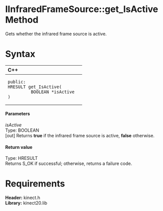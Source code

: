 IInfraredFrameSource::get\_IsActive Method  
==========================================  

Gets whether the infrared frame source is active. <span id="syntaxSection"></span>

Syntax  
======  

<table>
<colgroup>
<col width="100%" />
</colgroup>
<thead>
<tr class="header">
<th align="left">C++</th>
</tr>
</thead>
<tbody>
<tr class="odd">
<td align="left"><pre><code>public:  
HRESULT get_IsActive(  
         BOOLEAN *isActive  
)</code></pre></td>
</tr>
</tbody>
</table>

<span id="ID4EG"></span>
#### Parameters  

*isActive*    
Type: BOOLEAN  
[out] Returns **true** if the infrared frame source is active, **false** otherwise.  

<span id="ID4EP"></span>
#### Return value  

Type: HRESULT  
Returns S\_OK if successful; otherwise, returns a failure code.  

<span id="requirements"></span>

Requirements  
============  

**Header:** kinect.h  
**Library:** kinect20.lib  



<!--Please do not edit the data in the comment block below.-->
<!--
TOCTitle : get_IsActive Method
RLTitle : IInfraredFrameSource::get_IsActive Method
KeywordK : get_IsActive method
KeywordK : IInfraredFrameSource::get_IsActive method
KeywordF : IInfraredFrameSource::get_IsActive
KeywordF : get_IsActive
KeywordF : Microsoft.Kinect.kinect.IInfraredFrameSource.get_IsActive(BOOLEAN@)
KeywordA : M:Microsoft.Kinect.kinect.IInfraredFrameSource.get_IsActive(BOOLEAN@)
AssetID : M:Microsoft.Kinect.kinect.IInfraredFrameSource.get_IsActive(BOOLEAN@)
Locale : en-us
CommunityContent : 1
APIType : Managed
APILocation : 
APIName : Microsoft.Kinect.kinect.IInfraredFrameSource::get_IsActive
TargetOS : Windows
TopicType : kbSyntax
DevLang : C++
DocSet : K4Wv2
ProjType : K4Wv2Proj
Technology : Kinect for Windows
Product : Kinect for Windows SDK v2
productversion : 20
-->
